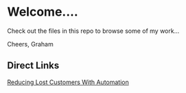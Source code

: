 # Welcome....

Check out the files in this repo to browse some of my work...

Cheers,
Graham

## Direct Links
[Reducing Lost Customers With Automation](https://github.com/Glathrop/outlinesAndDemos/blob/master/reducingLostCustomers.md)
